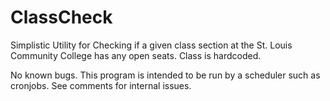 ClassCheck
==========

Simplistic Utility for Checking if a given class section at the St. Louis Community College has any open seats.  Class is hardcoded.

No known bugs.  This program is intended to be run by a scheduler such as cronjobs.  See comments for internal issues.
